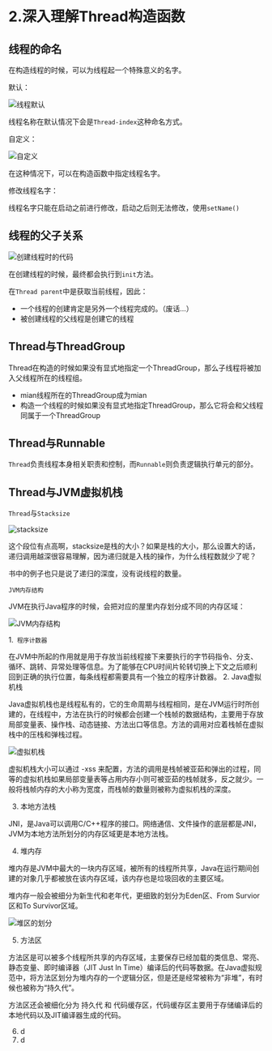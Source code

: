 # 2.深入理解Thread构造函数
## 线程的命名
在构造线程的时候，可以为线程起一个特殊意义的名字。

默认：

![线程默认](https://tva2.sinaimg.cn/large/005VwC5mly1g89m775ma1j30dl04gq3s.jpg)

线程名称在默认情况下会是`Thread-index`这种命名方式。

自定义：

![自定义](https://tvax1.sinaimg.cn/large/005VwC5mly1g89m8tshbpj30gl03qmxz.jpg)

在这种情况下，可以在构造函数中指定线程名字。

修改线程名字：

线程名字只能在启动之前进行修改，启动之后则无法修改，使用`setName()`

## 线程的父子关系

![创建线程时的代码](https://tvax1.sinaimg.cn/large/005VwC5mly1g89mc4nnhdj30jc05kdho.jpg)

在创建线程的时候，最终都会执行到`init`方法。

在`Thread parent`中是获取当前线程，因此：
* 一个线程的创建肯定是另外一个线程完成的。（废话...）
* 被创建线程的父线程是创建它的线程

## Thread与ThreadGroup

Thread在构造的时候如果没有显式地指定一个ThreadGroup，那么子线程将被加入父线程所在的线程组。

* mian线程所在的ThreadGroup成为mian
* 构造一个线程的时候如果没有显式地指定ThreadGroup，那么它将会和父线程同属于一个ThreadGroup

## Thread与Runnable

`Thread`负责线程本身相关职责和控制，而`Runnable`则负责逻辑执行单元的部分。

## Thread与JVM虚拟机栈

`Thread`与`Stacksize`

![stacksize](https://tva2.sinaimg.cn/large/005VwC5mly1g89mrfp4oij30p10dzn7l.jpg)

这个段位有点高啊，stacksize是栈的大小？如果是栈的大小，那么设置大的话，递归调用越深很容易理解，因为递归就是入栈的操作，为什么线程数就少了呢？

书中的例子也只是说了递归的深度，没有说线程的数量。


`JVM内存结构`

JVM在执行Java程序的时候，会把对应的屋里内存划分成不同的内存区域：

![JVM内存结构](https://tva3.sinaimg.cn/large/005VwC5mly1g89n0zpoe7j309v06eq4j.jpg)

1.` 程序计数器`

在JVM中所起的作用就是用于存放当前线程接下来要执行的字节码指令、分支、循环、跳转、异常处理等信息。为了能够在CPU时间片轮转切换上下文之后顺利回到正确的执行位置，每条线程都需要具有一个独立的程序计数器。
2. Java虚拟机栈

Java虚拟机栈也是线程私有的，它的生命周期与线程相同，是在JVM运行时所创建的，在线程中，方法在执行的时候都会创建一个栈帧的数据结构，主要用于存放局部变量表、操作栈、动态链接、方法出口等信息。方法的调用对应着栈帧在虚拟栈中的压栈和弹栈过程。

![虚拟机栈](https://tvax1.sinaimg.cn/large/005VwC5mly1g89nc9iohnj30ls0bhdlp.jpg)

虚拟机栈大小可以通过 -xss 来配置，方法的调用是栈帧被亚茹和弹出的过程，同等的虚拟机栈如果局部变量表等占用内存小则可被亚茹的栈帧就多，反之就少。一般将栈帧内存的大小称为宽度，而栈帧的数量则被称为虚拟机栈的深度。

3. 本地方法栈

JNI，是Java可以调用C/C++程序的接口。网络通信、文件操作的底层都是JNI，JVM为本地方法所划分的内存区域更是本地方法栈。

4. 堆内存

堆内存是JVM中最大的一块内存区域，被所有的线程所共享，Java在运行期间创建的对象几乎都被放在该内存区域，该内存也是垃圾回收的主要区域。

堆内存一般会被细分为新生代和老年代，更细致的划分为Eden区、From Survior区和To Survivor区域。

![堆区的划分](https://tva2.sinaimg.cn/large/005VwC5mly1g89njsmnisj30a306075v.jpg)

5. 方法区

方法区是可以被多个线程所共享的内存区域，主要保存已经加载的类信息、常亮、静态变量、即时编译器（JIT Just In Time）编译后的代码等数据。在Java虚拟规范中，将方法区划分为堆内存的一个逻辑分区，但是还是经常被称为“非堆”，有时候也被称为“持久代”。

方法区还会被细化分为 持久代 和 代码缓存区，代码缓存区主要用于存储编译后的本地代码以及JIT编译器生成的代码。

6. d
7. d
